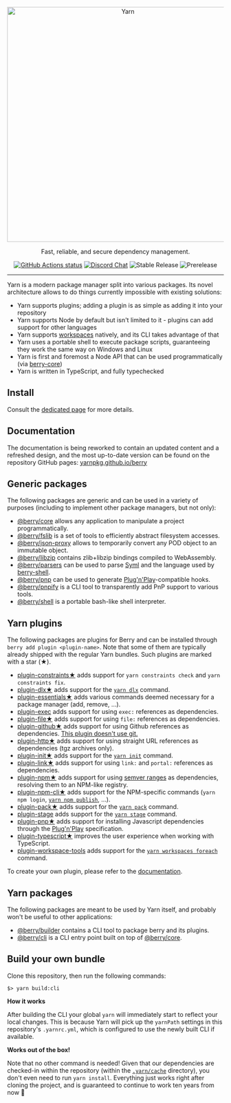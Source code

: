 <p align="center">
  <a href="https://yarnpkg.com/">
    <img alt="Yarn" src="https://github.com/yarnpkg/assets/blob/master/yarn-kitten-full.png?raw=true" width="546">
  </a>
</p>

<p align="center">
  Fast, reliable, and secure dependency management.
</p>

<p align="center">
  <a href="https://github.com/yarnpkg/berry"><img alt="GitHub Actions status" src="https://github.com/yarnpkg/berry/workflows/Integration/badge.svg"></a>
  <a href="https://discord.gg/yarnpkg"><img alt="Discord Chat" src="https://img.shields.io/discord/226791405589233664.svg"></a>
  <img alt="Stable Release" src="https://img.shields.io/github/release/yarnpkg/yarn.svg?style=flat">
  <img alt="Prerelease" src="https://img.shields.io/github/release-pre/yarnpkg/yarn.svg?style=flat">
</p>

---

Yarn is a modern package manager split into various packages. Its novel architecture allows to do things currently impossible with existing solutions:

- Yarn supports plugins; adding a plugin is as simple as adding it into your repository
- Yarn supports Node by default but isn't limited to it - plugins can add support for other languages
- Yarn supports [workspaces](https://yarnpkg.github.io/berry/features/workspaces) natively, and its CLI takes advantage of that
- Yarn uses a portable shell to execute package scripts, guaranteeing they work the same way on Windows and Linux
- Yarn is first and foremost a Node API that can be used programmatically (via [berry-core](packages/berry-core))
- Yarn is written in TypeScript, and fully typechecked

## Install

Consult the [dedicated page](https://yarnpkg.github.io/berry/getting-started/install) for more details.

## Documentation

The documentation is being reworked to contain an updated content and a refreshed design, and the most up-to-date version can be found on the repository GitHub pages: [yarnpkg.github.io/berry](http://yarnpkg.github.io/berry/)

## Generic packages

The following packages are generic and can be used in a variety of purposes (including to implement other package managers, but not only):

- [@berry/core](packages/berry-core) allows any application to manipulate a project programmatically.
- [@berry/fslib](packages/berry-fslib) is a set of tools to efficiently abstract filesystem accesses.
- [@berry/json-proxy](packages/berry-json-proxy) allows to temporarily convert any POD object to an immutable object.
- [@berry/libzip](packages/berry-libzip) contains zlib+libzip bindings compiled to WebAssembly.
- [@berry/parsers](packages/berry-parsers) can be used to parse [Syml]() and the language used by [berry-shell](packages/berry-shell).
- [@berry/pnp](packages/berry-pnp) can be used to generate [Plug'n'Play](https://yarnpkg.github.io/berry/features/pnp)-compatible hooks.
- [@berry/pnpify](packages/berry-pnpify) is a CLI tool to transparently add PnP support to various tools.
- [@berry/shell](packages/berry-shell) is a portable bash-like shell interpreter.

## Yarn plugins

The following packages are plugins for Berry and can be installed through `berry add plugin <plugin-name>`. Note that some of them are typically already shipped with the regular Yarn bundles. Such plugins are marked with a star (★).

- [plugin-constraints★](packages/plugin-constraints) adds support for `yarn constraints check` and `yarn constraints fix`.
- [plugin-dlx★](packages/plugin-dlx) adds support for the [`yarn dlx`](https://yarnpkg.github.io/berry/cli/dlx) command.
- [plugin-essentials★](packages/plugin-essentials) adds various commands deemed necessary for a package manager (add, remove, ...).
- [plugin-exec](packages/plugin-exec) adds support for using `exec:` references as dependencies.
- [plugin-file★](packages/plugin-file) adds support for using `file:` references as dependencies.
- [plugin-github★](packages/plugin-github) adds support for using Github references as dependencies. [This plugin doesn't use git.](https://stackoverflow.com/a/13636954/880703)
- [plugin-http★](packages/plugin-http) adds support for using straight URL references as dependencies (tgz archives only).
- [plugin-init★](packages/plugin-init) adds support for the [`yarn init`](https://yarnpkg.github.io/berry/cli/init) command.
- [plugin-link★](packages/plugin-link) adds support for using `link:` and `portal:` references as dependencies.
- [plugin-npm★](packages/plugin-npm) adds support for using [semver ranges]() as dependencies, resolving them to an NPM-like registry.
- [plugin-npm-cli★](packages/plugin-npm-cli) adds support for the NPM-specific commands (`yarn npm login`, [`yarn npm publish`](https://yarnpkg.github.io/berry/cli/npm/publish), ...).
- [plugin-pack★](packages/plugin-pack) adds support for the [`yarn pack`](https://yarnpkg.github.io/berry/cli/pack) command.
- [plugin-stage](packages/plugin-pack) adds support for the [`yarn stage`](https://yarnpkg.github.io/berry/cli/stage) command.
- [plugin-pnp★](packages/plugin-pnp) adds support for installing Javascript dependencies through the [Plug'n'Play](https://yarnpkg.github.io/berry/features/pnp) specification.
- [plugin-typescript★](packages/plugin-typescript) improves the user experience when working with TypeScript.
- [plugin-workspace-tools](packages/plugin-workspace-tools) adds support for the [`yarn workspaces foreach`](https://yarnpkg.github.io/berry/cli/workspaces/foreach) command.

To create your own plugin, please refer to the [documentation](https://yarnpkg.github.io/berry/features/plugins).

## Yarn packages

The following packages are meant to be used by Yarn itself, and probably won't be useful to other applications:

- [@berry/builder](packages/berry-builder) contains a CLI tool to package berry and its plugins.
- [@berry/cli](packages/berry-cli) is a CLI entry point built on top of [@berry/core](packages/berry-core).

## Build your own bundle

Clone this repository, then run the following commands:

```
$> yarn build:cli
```

**How it works**

After building the CLI your global `yarn` will immediately start to reflect your local changes. This is because Yarn will pick up the `yarnPath` settings in this repository's `.yarnrc.yml`, which is configured to use the newly built CLI if available.

**Works out of the box!**

Note that no other command is needed! Given that our dependencies are checked-in within the repository (within the [`.yarn/cache`](.yarn/cache) directory), you don't even need to run `yarn install`. Everything just works right after cloning the project, and is guaranteed to continue to work ten years from now 🙂
